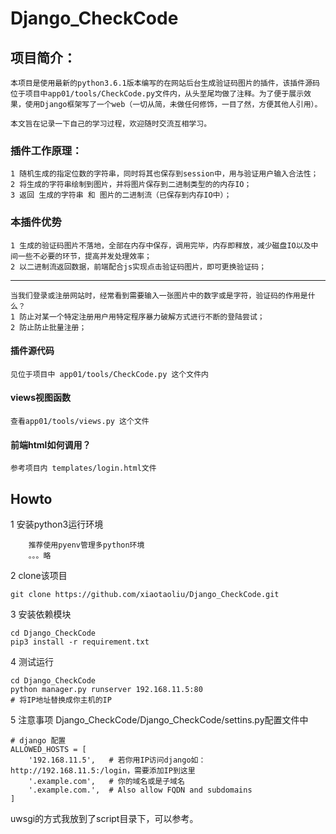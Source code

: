 ﻿# Django_CheckCode

## 项目简介：
    本项目是使用最新的python3.6.1版本编写的在网站后台生成验证码图片的插件，该插件源码位于项目中app01/tools/CheckCode.py文件内，从头至尾均做了注释。为了便于展示效果，使用Django框架写了一个web（一切从简，未做任何修饰，一目了然，方便其他人引用）。
    
    本文旨在记录一下自己的学习过程，欢迎随时交流互相学习。
### 插件工作原理：
    1 随机生成的指定位数的字符串，同时将其也保存到session中，用与验证用户输入合法性；
    2 将生成的字符串绘制到图片，并将图片保存到二进制类型的的内存IO；
    3 返回 生成的字符串 和 图片的二进制流（已保存到内存IO中）；
    
### 本插件优势
    1 生成的验证码图片不落地，全部在内存中保存，调用完毕，内存即释放，减少磁盘IO以及中间一些不必要的环节，提高并发处理效率；
    2 以二进制流返回数据，前端配合js实现点击验证码图片，即可更换验证码；

------

    当我们登录或注册网站时，经常看到需要输入一张图片中的数字或是字符，验证码的作用是什么？
    1 防止对某一个特定注册用户用特定程序暴力破解方式进行不断的登陆尝试；
    2 防止防止批量注册；


#### 插件源代码
    见位于项目中 app01/tools/CheckCode.py 这个文件内

#### views视图函数
    查看app01/tools/views.py 这个文件

#### 前端html如何调用？
    参考项目内 templates/login.html文件

## Howto
1 安装python3运行环境
```
    推荐使用pyenv管理多python环境
    。。。略
```
2 clone该项目
```
git clone https://github.com/xiaotaoliu/Django_CheckCode.git
```
3 安装依赖模块
```
cd Django_CheckCode
pip3 install -r requirement.txt 
```
4 测试运行
```
cd Django_CheckCode
python manager.py runserver 192.168.11.5:80
# 将IP地址替换成你主机的IP
```
5 注意事项
    Django_CheckCode/Django_CheckCode/settins.py配置文件中
```
# django 配置
ALLOWED_HOSTS = [
    '192.168.11.5',   # 若你用IP访问django如：http://192.168.11.5:/login，需要添加IP到这里
    '.example.com',   # 你的域名或是子域名
    '.example.com.',  # Also allow FQDN and subdomains
]
```
uwsgi的方式我放到了script目录下，可以参考。
